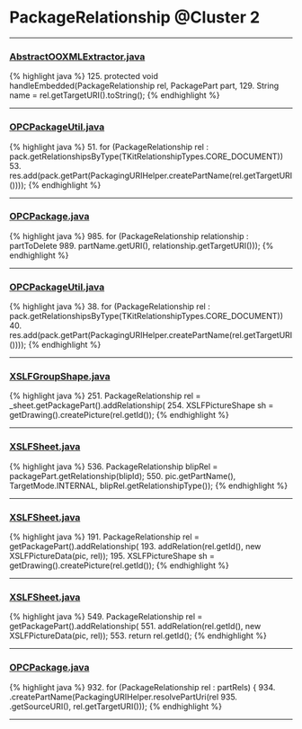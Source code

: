 # PackageRelationship @Cluster 2

***

### [AbstractOOXMLExtractor.java](https://searchcode.com/codesearch/view/111785571/)
{% highlight java %}
125. protected void handleEmbedded(PackageRelationship rel, PackagePart part, 
129.    String name = rel.getTargetURI().toString();
{% endhighlight %}

***

### [OPCPackageUtil.java](https://searchcode.com/codesearch/view/401674/)
{% highlight java %}
51. for (PackageRelationship rel : pack.getRelationshipsByType(TKitRelationshipTypes.CORE_DOCUMENT))
53.     res.add(pack.getPart(PackagingURIHelper.createPartName(rel.getTargetURI())));
{% endhighlight %}

***

### [OPCPackage.java](https://searchcode.com/codesearch/view/97406292/)
{% highlight java %}
985. for (PackageRelationship relationship : partToDelete
989.           partName.getURI(), relationship.getTargetURI()));
{% endhighlight %}

***

### [OPCPackageUtil.java](https://searchcode.com/codesearch/view/401674/)
{% highlight java %}
38. for (PackageRelationship rel : pack.getRelationshipsByType(TKitRelationshipTypes.CORE_DOCUMENT))
40.     res.add(pack.getPart(PackagingURIHelper.createPartName(rel.getTargetURI())));
{% endhighlight %}

***

### [XSLFGroupShape.java](https://searchcode.com/codesearch/view/97406700/)
{% highlight java %}
251. PackageRelationship rel = _sheet.getPackagePart().addRelationship(
254. XSLFPictureShape sh = getDrawing().createPicture(rel.getId());
{% endhighlight %}

***

### [XSLFSheet.java](https://searchcode.com/codesearch/view/97406768/)
{% highlight java %}
536. PackageRelationship blipRel = packagePart.getRelationship(blipId);
550.         pic.getPartName(), TargetMode.INTERNAL, blipRel.getRelationshipType());
{% endhighlight %}

***

### [XSLFSheet.java](https://searchcode.com/codesearch/view/97406768/)
{% highlight java %}
191. PackageRelationship rel = getPackagePart().addRelationship(
193. addRelation(rel.getId(), new XSLFPictureData(pic, rel));
195. XSLFPictureShape sh = getDrawing().createPicture(rel.getId());
{% endhighlight %}

***

### [XSLFSheet.java](https://searchcode.com/codesearch/view/97406768/)
{% highlight java %}
549. PackageRelationship rel = getPackagePart().addRelationship(
551. addRelation(rel.getId(), new XSLFPictureData(pic, rel));
553. return rel.getId();
{% endhighlight %}

***

### [OPCPackage.java](https://searchcode.com/codesearch/view/97406292/)
{% highlight java %}
932. for (PackageRelationship rel : partRels) {
934.       .createPartName(PackagingURIHelper.resolvePartUri(rel
935.           .getSourceURI(), rel.getTargetURI()));
{% endhighlight %}

***

